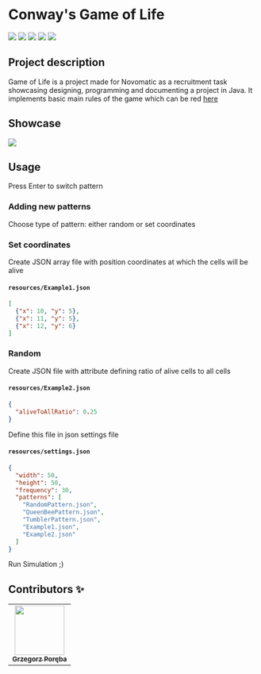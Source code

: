 # Conway's Game of Life

[![](https://img.shields.io/badge/Maven-3.6.1-yellow)](https://maven.apache.org)
[![](https://img.shields.io/badge/Project_Lombok-1.18.12-blue)](https://mvnrepository.com/artifact/org.projectlombok/lombok)
[![](https://img.shields.io/badge/Gson-2.8.6-orange)](https://mvnrepository.com/artifact/com.google.code.gson/gson)
[![](https://img.shields.io/badge/JavaFX_Graphics-14.0.1-green)](https://mvnrepository.com/artifact/org.openjfx/javafx-graphics)
[![](https://img.shields.io/badge/JSON.simple-1.1.1-red)](https://mvnrepository.com/artifact/com.googlecode.json-simple/json-simple)

## Project description

Game of Life is a project made for Novomatic as a recruitment task showcasing designing, programming and documenting a project in Java. 
It implements basic main rules of the game which can be red [here](https://en.wikipedia.org/wiki/Conway's_Game_of_Life)

## Showcase 

![](res/GameOfLife.gif)

## Usage

Press Enter to switch pattern

### Adding new patterns

Choose type of pattern: either random or set coordinates

### Set coordinates

Create JSON array file with position coordinates at which the cells will be alive

#### **`resources/Example1.json`**
```json
[
  {"x": 10, "y": 5},
  {"x": 11, "y": 5},
  {"x": 12, "y": 6}
]
```

### Random

Create JSON file with attribute defining ratio of alive cells to all cells

#### **`resources/Example2.json`**
```json
{
  "aliveToAllRatio": 0.25
}
```

Define this file in json settings file 

#### **`resources/settings.json`**
```json
{
  "width": 50,
  "height": 50,
  "frequency": 30,
  "patterns": [
    "RandomPattern.json",
    "QueenBeePattern.json",
    "TumblerPattern.json",
    "Example1.json",
    "Example2.json"
  ]
}
```

Run Simulation ;)

## Contributors ✨

<table>
    <tr>
        <td align="center">
            <a href="https://github.com/Wokstym">
                <img src="https://avatars2.githubusercontent.com/u/44115112?s=460&u=2fea6d808fb949060aa499dad3e3365608bb5c40&v=4" width="100px;" alt=""/><br />
                <sub><b>Grzegorz Poręba</b></sub>
            </a><br />
        </td>
    </tr>
</table>


